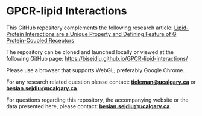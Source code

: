 # GPCR-lipid Interactions

This GitHub repository complements the following research article: 
[Lipid-Protein Interactions are a Unique Property and Defining Feature of G Protein-Coupled Receptors](https://www.sciencedirect.com/science/article/pii/S0006349520302575)

The repository can be cloned and launched locally or viewed at the following GitHub page: https://bisejdiu.github.io/GPCR-lipid-interactions/

Please use a browser that supports WebGL, preferably Google Chrome.

For any research related question please contact: **tieleman@ucalgary.ca** or **besian.sejdiu@ucalgary.ca**.

For questions regarding this repository, the accompanying website or the data presented here, please contact:
        **besian.sejdiu@ucalgary.ca**.
